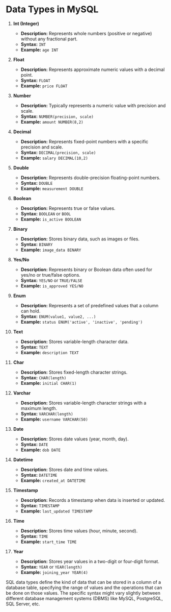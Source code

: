 # Data Types in MySQL

1. **Int (Integer)**
   - **Description:** Represents whole numbers (positive or negative) without any fractional part.
   - **Syntax:** `INT`
   - **Example:** `age INT`

2. **Float**
   - **Description:** Represents approximate numeric values with a decimal point.
   - **Syntax:** `FLOAT`
   - **Example:** `price FLOAT`

3. **Number**
   - **Description:** Typically represents a numeric value with precision and scale.
   - **Syntax:** `NUMBER(precision, scale)`
   - **Example:** `amount NUMBER(8,2)`

4. **Decimal**
   - **Description:** Represents fixed-point numbers with a specific precision and scale.
   - **Syntax:** `DECIMAL(precision, scale)`
   - **Example:** `salary DECIMAL(10,2)`

5. **Double**
   - **Description:** Represents double-precision floating-point numbers.
   - **Syntax:** `DOUBLE`
   - **Example:** `measurement DOUBLE`

6. **Boolean**
   - **Description:** Represents true or false values.
   - **Syntax:** `BOOLEAN` or `BOOL`
   - **Example:** `is_active BOOLEAN`

7. **Binary**
   - **Description:** Stores binary data, such as images or files.
   - **Syntax:** `BINARY`
   - **Example:** `image_data BINARY`

8. **Yes/No**
   - **Description:** Represents binary or Boolean data often used for yes/no or true/false options.
   - **Syntax:** `YES/NO` or `TRUE/FALSE`
   - **Example:** `is_approved YES/NO`

9. **Enum**
   - **Description:** Represents a set of predefined values that a column can hold.
   - **Syntax:** `ENUM(value1, value2, ...)`
   - **Example:** `status ENUM('active', 'inactive', 'pending')`

10. **Text**
    - **Description:** Stores variable-length character data.
    - **Syntax:** `TEXT`
    - **Example:** `description TEXT`

11. **Char**
    - **Description:** Stores fixed-length character strings.
    - **Syntax:** `CHAR(length)`
    - **Example:** `initial CHAR(1)`

12. **Varchar**
    - **Description:** Stores variable-length character strings with a maximum length.
    - **Syntax:** `VARCHAR(length)`
    - **Example:** `username VARCHAR(50)`

13. **Date**
    - **Description:** Stores date values (year, month, day).
    - **Syntax:** `DATE`
    - **Example:** `dob DATE`

14. **Datetime**
    - **Description:** Stores date and time values.
    - **Syntax:** `DATETIME`
    - **Example:** `created_at DATETIME`

15. **Timestamp**
    - **Description:** Records a timestamp when data is inserted or updated.
    - **Syntax:** `TIMESTAMP`
    - **Example:** `last_updated TIMESTAMP`

16. **Time**
    - **Description:** Stores time values (hour, minute, second).
    - **Syntax:** `TIME`
    - **Example:** `start_time TIME`

17. **Year**
    - **Description:** Stores year values in a two-digit or four-digit format.
    - **Syntax:** `YEAR` or `YEAR(length)`
    - **Example:** `joining_year YEAR(4)`


SQL data types define the kind of data that can be stored in a column of a database table, specifying the range of values and the operations that can be done on those values. The specific syntax might vary slightly between different database management systems (DBMS) like MySQL, PostgreSQL, SQL Server, etc.
